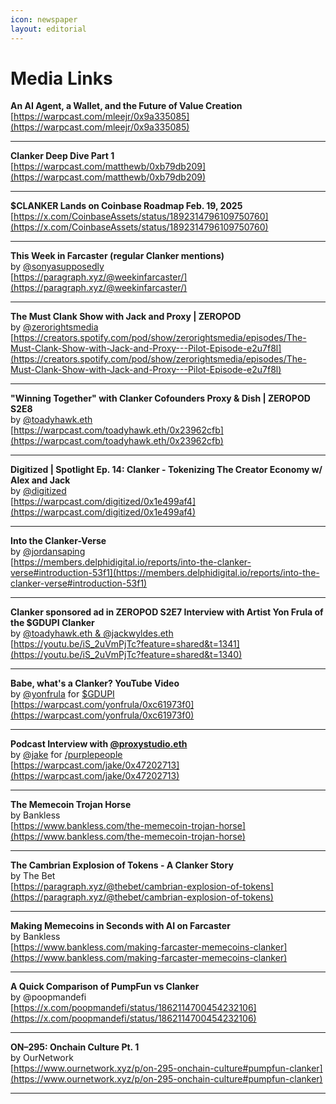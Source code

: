 ```yaml
---
icon: newspaper
layout: editorial
---
```


# Media Links

**An AI Agent, a Wallet, and the Future of Value Creation**\
[https://warpcast.com/mleejr/0x9a335085](https://warpcast.com/mleejr/0x9a335085)

***

**Clanker Deep Dive Part 1**\
[https://warpcast.com/matthewb/0xb79db209](https://warpcast.com/matthewb/0xb79db209)

***

**$CLANKER Lands on Coinbase Roadmap Feb. 19, 2025**\
[https://x.com/CoinbaseAssets/status/1892314796109750760](https://x.com/CoinbaseAssets/status/1892314796109750760)

***

**This Week in Farcaster (regular Clanker mentions)**\
by <a href="https://warpcast.com/sonyasupposedly">@sonyasupposedly</a>\
[https://paragraph.xyz/@weekinfarcaster/](https://paragraph.xyz/@weekinfarcaster/)

***

**The Must Clank Show with Jack and Proxy | ZEROPOD**\
by <a href="https://warpcast.com/zerorightsmedia">@zerorightsmedia</a>\
[https://creators.spotify.com/pod/show/zerorightsmedia/episodes/The-Must-Clank-Show-with-Jack-and-Proxy---Pilot-Episode-e2u7f8l](https://creators.spotify.com/pod/show/zerorightsmedia/episodes/The-Must-Clank-Show-with-Jack-and-Proxy---Pilot-Episode-e2u7f8l)

***

**"Winning Together" with Clanker Cofounders Proxy & Dish | ZEROPOD S2E8**\
by <a href="https://warpcast.com/toadyhawk.eth">@toadyhawk.eth</a>\
[https://warpcast.com/toadyhawk.eth/0x23962cfb](https://warpcast.com/toadyhawk.eth/0x23962cfb)

***

**Digitized | Spotlight Ep. 14: Clanker - Tokenizing The Creator Economy w/ Alex and Jack**\
by <a href="https://warpcast.com/digitized">@digitized</a>\
[https://warpcast.com/digitized/0x1e499af4](https://warpcast.com/digitized/0x1e499af4)

***

**Into the Clanker-Verse**\
by <a href="https://warpcast.com/jordansaping/0x0015988f">@jordansaping</a>\
[https://members.delphidigital.io/reports/into-the-clanker-verse#introduction-53f1](https://members.delphidigital.io/reports/into-the-clanker-verse#introduction-53f1)

***

**Clanker sponsored ad in ZEROPOD S2E7 Interview with Artist Yon Frula of the $GDUPI Clanker**\
by <a href="https://warpcast.com/toadyhawk.eth/0x7e9bfd8d">@toadyhawk.eth & @jackwyldes.eth</a>\
[https://youtu.be/iS_2uVmPjTc?feature=shared&t=1341](https://youtu.be/iS_2uVmPjTc?feature=shared&t=1340)

***

**Babe, what's a Clanker? YouTube Video**\
by <a href="https://warpcast.com/yonfrula">@yonfrula</a> for <a href="https://gdupi.art/">$GDUPI</a>\
[https://warpcast.com/yonfrula/0xc61973f0](https://warpcast.com/yonfrula/0xc61973f0)

***

**Podcast Interview with <a href="https://warpcast.com/proxystudio.eth">@proxystudio.eth</a>**\
by <a href="https://warpcast.com/jake">@jake</a> for <a href="https://warpcast.com/~/channel/purplepeople">/purplepeople</a>\
[https://warpcast.com/jake/0x47202713](https://warpcast.com/jake/0x47202713)

***

**The Memecoin Trojan Horse**\
by Bankless\
[https://www.bankless.com/the-memecoin-trojan-horse](https://www.bankless.com/the-memecoin-trojan-horse)

***

**The Cambrian Explosion of Tokens - A Clanker Story**\
by The Bet\
[https://paragraph.xyz/@thebet/cambrian-explosion-of-tokens](https://paragraph.xyz/@thebet/cambrian-explosion-of-tokens)

***

**Making Memecoins in Seconds with AI on Farcaster**\
by Bankless\
[https://www.bankless.com/making-farcaster-memecoins-clanker](https://www.bankless.com/making-farcaster-memecoins-clanker)

***

**A Quick Comparison of PumpFun vs Clanker**\
by @poopmandefi\
[https://x.com/poopmandefi/status/1862114700454232106](https://x.com/poopmandefi/status/1862114700454232106)

***

**ON–295: Onchain Culture Pt. 1**\
by OurNetwork\
[https://www.ournetwork.xyz/p/on-295-onchain-culture#pumpfun-clanker](https://www.ournetwork.xyz/p/on-295-onchain-culture#pumpfun-clanker)

***
